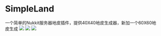 # SimpleLand
一个简单的Nukkit服务器地皮插件，提供40X40地皮生成器，新加一个60X60地皮生成
<img src="http://www.solememory.top/images/166.jpg">
<img src="http://www.solememory.top/images/GiantCourage.jpg">
<img src="http://i1.piimg.com/1949/09b8ae9c1c309101s.png">
